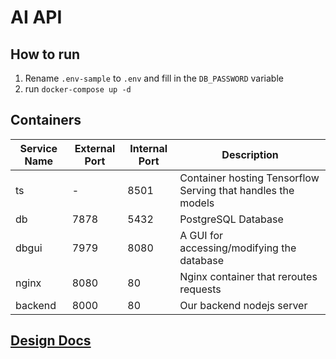 # AI API

## How to run
 1. Rename `.env-sample` to `.env` and fill in the `DB_PASSWORD` variable
 2. run `docker-compose up -d`

## Containers
| Service Name | External Port | Internal Port | Description |
|--------------|---------------|---------------|-------------|
| ts | - | 8501 | Container hosting Tensorflow Serving that handles the models |
| db | 7878 | 5432 | PostgreSQL Database |
| dbgui | 7979 | 8080 | A GUI for accessing/modifying the database |
| nginx | 8080 | 80 | Nginx container that reroutes requests |
| backend | 8000 | 80 | Our backend nodejs server |

## [Design Docs](https://docs.google.com/document/d/1INPYeMkkMzwxMcpWc0QNHwMBHnJLqR-C87pC0KAKPps/edit?usp=sharing)

